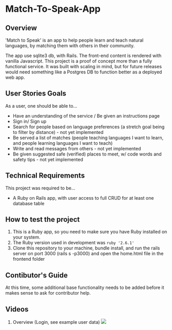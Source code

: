 # Match-To-Speak-App
## Overview
'Match to Speak' is an app to help people learn and teach natural languages, by matching them with others in their community.

The app use sqlite3 db, with Rails.
The front-end content is rendered with vanilla Javascript.
This project is a proof of concept more than a fully functional service.
It was built with scaling in mind, but for future releases would need something like a Postgres DB to function better as a deployed web app.


## User Stories Goals
As a user, one should be able to...
- Have an understanding of the service / Be given an instructions page
- Sign in/ Sign up
- Search for people based on language preferences (a stretch goal being to filter by distance) - not yet implemented
- Be served a list of matches (people teaching languages I want to learn, and people learning languages I want to teach)
- Write and read messages from others - not yet implemented
- Be given suggested safe (verified) places to meet, w/ code words and safety tips  - not yet implemented

## Technical Requirements
This project was required to be...
- A Ruby on Rails app, with user access to full CRUD for at least one database table

## How to test the project
1. This is a Ruby app, so you need to make sure you have Ruby installed on your system.
2. The Ruby version used in development was `ruby '2.6.1'`
3. Clone this repository to your machine, bundle install, and run the rails server on port 3000 (rails s -p3000) and open the home.html file in the frontend folder

## Contibutor's Guide
At this time, some additional base functionality needs to be added before it makes sense to ask for contributor help.

## Videos
1. Overview (Login, see example user data)
![](overview.gif)
